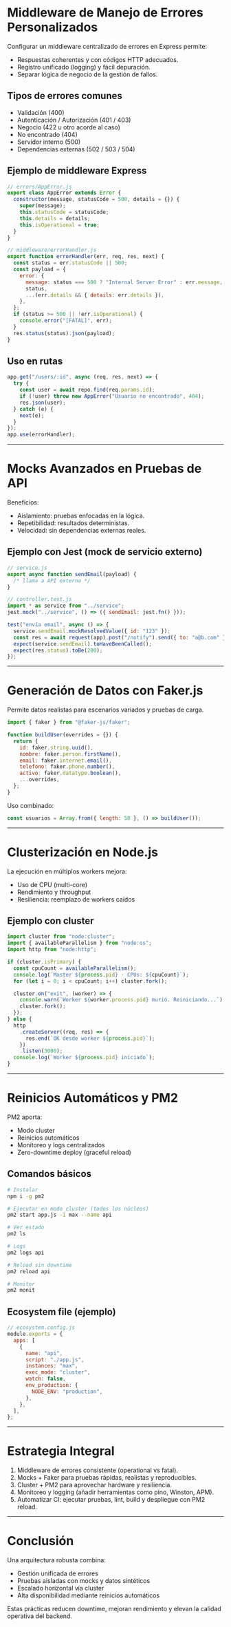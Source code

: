 # Middleware de Manejo de Errores Personalizados

Configurar un middleware centralizado de errores en Express permite:

- Respuestas coherentes y con códigos HTTP adecuados.
- Registro unificado (logging) y fácil depuración.
- Separar lógica de negocio de la gestión de fallos.

## Tipos de errores comunes

- Validación (400)
- Autenticación / Autorización (401 / 403)
- Negocio (422 u otro acorde al caso)
- No encontrado (404)
- Servidor interno (500)
- Dependencias externas (502 / 503 / 504)

## Ejemplo de middleware Express

```js
// errors/AppError.js
export class AppError extends Error {
  constructor(message, statusCode = 500, details = {}) {
    super(message);
    this.statusCode = statusCode;
    this.details = details;
    this.isOperational = true;
  }
}

// middleware/errorHandler.js
export function errorHandler(err, req, res, next) {
  const status = err.statusCode || 500;
  const payload = {
    error: {
      message: status === 500 ? "Internal Server Error" : err.message,
      status,
      ...(err.details && { details: err.details }),
    },
  };
  if (status >= 500 || !err.isOperational) {
    console.error("[FATAL]", err);
  }
  res.status(status).json(payload);
}
```

## Uso en rutas

```js
app.get("/users/:id", async (req, res, next) => {
  try {
    const user = await repo.find(req.params.id);
    if (!user) throw new AppError("Usuario no encontrado", 404);
    res.json(user);
  } catch (e) {
    next(e);
  }
});
app.use(errorHandler);
```

---

# Mocks Avanzados en Pruebas de API

Beneficios:

- Aislamiento: pruebas enfocadas en la lógica.
- Repetibilidad: resultados deterministas.
- Velocidad: sin dependencias externas reales.

## Ejemplo con Jest (mock de servicio externo)

```js
// service.js
export async function sendEmail(payload) {
  /* llama a API externa */
}

// controller.test.js
import * as service from "../service";
jest.mock("../service", () => ({ sendEmail: jest.fn() }));

test("envía email", async () => {
  service.sendEmail.mockResolvedValue({ id: "123" });
  const res = await request(app).post("/notify").send({ to: "a@b.com" });
  expect(service.sendEmail).toHaveBeenCalled();
  expect(res.status).toBe(200);
});
```

---

# Generación de Datos con Faker.js

Permite datos realistas para escenarios variados y pruebas de carga.

```js
import { faker } from "@faker-js/faker";

function buildUser(overrides = {}) {
  return {
    id: faker.string.uuid(),
    nombre: faker.person.firstName(),
    email: faker.internet.email(),
    telefono: faker.phone.number(),
    activo: faker.datatype.boolean(),
    ...overrides,
  };
}
```

Uso combinado:

```js
const usuarios = Array.from({ length: 50 }, () => buildUser());
```

---

# Clusterización en Node.js

La ejecución en múltiplos workers mejora:

- Uso de CPU (multi-core)
- Rendimiento y throughput
- Resiliencia: reemplazo de workers caídos

## Ejemplo con cluster

```js
import cluster from "node:cluster";
import { availableParallelism } from "node:os";
import http from "node:http";

if (cluster.isPrimary) {
  const cpuCount = availableParallelism();
  console.log(`Master ${process.pid} - CPUs: ${cpuCount}`);
  for (let i = 0; i < cpuCount; i++) cluster.fork();

  cluster.on("exit", (worker) => {
    console.warn(`Worker ${worker.process.pid} murió. Reiniciando...`);
    cluster.fork();
  });
} else {
  http
    .createServer((req, res) => {
      res.end(`OK desde worker ${process.pid}`);
    })
    .listen(3000);
  console.log(`Worker ${process.pid} iniciado`);
}
```

---

# Reinicios Automáticos y PM2

PM2 aporta:

- Modo cluster
- Reinicios automáticos
- Monitoreo y logs centralizados
- Zero-downtime deploy (graceful reload)

## Comandos básicos

```bash
# Instalar
npm i -g pm2

# Ejecutar en modo cluster (todos los núcleos)
pm2 start app.js -i max --name api

# Ver estado
pm2 ls

# Logs
pm2 logs api

# Reload sin downtime
pm2 reload api

# Monitor
pm2 monit
```

## Ecosystem file (ejemplo)

```js
// ecosystem.config.js
module.exports = {
  apps: [
    {
      name: "api",
      script: "./app.js",
      instances: "max",
      exec_mode: "cluster",
      watch: false,
      env_production: {
        NODE_ENV: "production",
      },
    },
  ],
};
```

---

# Estrategia Integral

1. Middleware de errores consistente (operational vs fatal).
2. Mocks + Faker para pruebas rápidas, realistas y reproducibles.
3. Cluster + PM2 para aprovechar hardware y resiliencia.
4. Monitoreo y logging (añadir herramientas como pino, Winston, APM).
5. Automatizar CI: ejecutar pruebas, lint, build y despliegue con PM2 reload.

---

# Conclusión

Una arquitectura robusta combina:

- Gestión unificada de errores
- Pruebas aisladas con mocks y datos sintéticos
- Escalado horizontal vía cluster
- Alta disponibilidad mediante reinicios automáticos

Estas prácticas reducen downtime, mejoran rendimiento y elevan la calidad operativa del backend.
